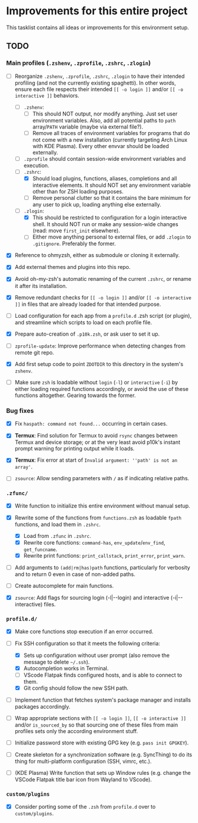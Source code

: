 # Improvements for this entire project

This tasklist contains all ideas or improvements for this environment setup.

## TODO

### Main profiles (`.zshenv`, `.zprofile`, `.zshrc`, `.zlogin`)

* [ ] Reorganize `.zshenv`, `.zprofile`, `.zshrc`, `.zlogin` to have their intended profiling (and not the currently existing spaghetti). In other words, ensure each file respects their intended `[[ -o login ]]` and/or `[[ -o interactive ]]` behaviors.
	* [ ] `.zshenv`:
		* [ ] This should NOT output, nor modify anything. Just set user environment variables. Also, add all potential paths to `path` array/`PATH` variable (maybe via external file?).
		* [ ] Remove all traces of environment variables for programs that do not come with a new installation (currently targeting Arch Linux with KDE Plasma). Every other envvar should be loaded externally.
	* [ ] `.zprofile` should contain session-wide environment variables and execution.
	* [ ] `.zshrc`:
		* [x] Should load plugins, functions, aliases, completions and all interactive elements. It should NOT set any environment variable other than for ZSH loading purposes.
		* [ ] Remove personal clutter so that it contains the bare minimum for any user to pick up, loading anything else externally.
	* [ ] `.zlogin`:
		* [x] This should be restricted to configuration for a login interactive shell. It should NOT run or make any session-wide changes (read: move `first_init` elsewhere).
		* [ ] Either move anything personal to external files, or add `.zlogin` to `.gitignore`. Preferably the former.
* [x] Reference to ohmyzsh, either as submodule or cloning it externally. 
* [x] Add external themes and plugins into this repo.
* [x] Avoid oh-my-zsh's automatic renaming of the current `.zshrc`, or rename it after its installation.
* [x] Remove redundant checks for `[[ -o login ]]` and/or `[[ -o interactive ]]` in files that are already loaded for that intended purpose.
* [ ] Load configuration for each app from a `profile.d` .zsh script (or plugin), and streamline which scripts to load on each profile file.
* [x] Prepare auto-creation of `.p10k.zsh`, or ask user to set it up.
* [ ] `zprofile-update`: Improve performance when detecting changes from remote git repo.
* [x] Add first setup code to point `ZDOTDIR` to this directory in the system's `zshenv`.
* [ ] Make sure `zsh` is loadable without `login` (`-l`) or `interactive` (`-i`) by either loading required functions accordingly, or avoid the use of these functions altogether. Gearing towards the former.


### Bug fixes

* [x] Fix `haspath: command not found...` occurring in certain cases.
* [x] **Termux**: Find solution for Termux to avoid `rsync` changes between Termux and device storage; or at the very least avoid p10k's instant prompt warning for printing output while it loads.
* [x] **Termux**: Fix error at start of `Invalid argument: ''path' is not an array'`.
* [ ] `zsource`: Allow sending parameters with `/` as if indicating relative paths.


### `.zfunc/`

* [x] Write function to initialize this entire environment without manual setup.
* [x] Rewrite some of the functions from `functions.zsh` as loadable `fpath` functions, and load them in `.zshrc`.
	* [x] Load from `.zfunc` in `.zshrc`.
	* [x] Rewrite core functions: `command-has`, `env_update`/`env_find`, `get_funcname`.
	* [x] Rewrite print functions: `print_callstack`, `print_error`, `print_warn`.
* [ ] Add arguments to `(add|rm|has)path` functions, particularly for verbosity and to return 0 even in case of non-added paths.
* [ ] Create autocomplete for main functions.
* [x] `zsource`: Add flags for sourcing login (-l|--login) and interactive (-i|--interactive) files.


### `profile.d/`

* [x] Make core functions stop execution if an error occurred.
* [ ] Fix SSH configuration so that it meets the following criteria:
	* [x] Sets up configuration without user prompt (also remove the message to delete `~/.ssh`).
	* [x] Autocompletion works in Terminal.
	* [ ] VScode Flatpak finds configured hosts, and is able to connect to them.
	* [x] Git config should follow the new SSH path.
* [ ] Implement function that fetches system's package manager and installs packages accordingly.
* [ ] Wrap appropriate sections with `[[ -o login ]]`, `[[ -o interactive ]]` and/or `is_sourced_by` so that sourcing one of these files from main profiles sets only the according environment stuff.
* [ ] Initialize password store with existing GPG key (e.g. `pass init GPGKEY`).
* [ ] Create skeleton for a synchronization software (e.g. SyncThing) to do its thing for multi-platform configuration (SSH, vimrc, etc.).
* [ ] (KDE Plasma) Write function that sets up Window rules (e.g. change the VSCode Flatpak title bar icon from Wayland to VScode).


### `custom/plugins`

* [x] Consider porting some of the `.zsh` from `profile.d` over to `custom/plugins`.
